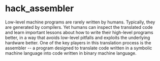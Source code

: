 # hack_assembler

Low-level machine programs are rarely written by humans. Typically, 
they are generated by compilers. Yet humans can inspect the translated code and learn important lessons about 
how to write their high-level programs better, in a way that avoids low-level pitfalls and exploits the underlying hardware better. 
One of the key players in this translation process is the assembler -- a
program designed to translate code written in a symbolic machine language into code written in binary machine language.

